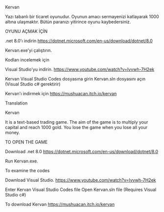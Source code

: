 Kervan

Yazı tabanlı bir ticaret oyunudur.
Oyunun amacı sermayenizi katlayarak 1000 altına ulaşmaktır.
Bütün paranızı yitirince oyunu kaybedersiniz.


OYUNU AÇMAK İÇİN

.net 8.0'ı indirin
https://dotnet.microsoft.com/en-us/download/dotnet/8.0

Kervan.exe'yi çalıştırın.


Kodları incelemek için

Visual Studio'yu indirin.
https://www.youtube.com/watch?v=Ivvwh-7H2ek

Kervan Visual Studio Codes dosyasına girin
Kervan.sln dosyasını açın (Visual Studio c# gerektirir)

Kervan'ı indirmek için
https://mushuacan.itch.io/kervan



Translation

Kervan

It is a text-based trading game.
The aim of the game is to multiply your capital and reach 1000 gold.
You lose the game when you lose all your money.

TO OPEN THE GAME

Download .net 8.0
https://dotnet.microsoft.com/en-us/download/dotnet/8.0

Run Kervan.exe.

To examine the codes

Download Visual Studio.
https://www.youtube.com/watch?v=Ivvwh-7H2ek

Enter Kervan Visual Studio Codes file
Open Kervan.sln file (Requires Visual Studio c#)

To download Kervan
https://mushuacan.itch.io/kervan